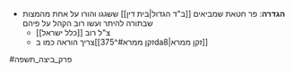 * **הגדרה**: פר חטאת שמביאים [[ב"ד הגדול|בית דין]] ששגגו והורו על אחת מהמצות שבתורה להיתר ועשו רוב הקהל על פיהם
	* צ"ל רוב [[כלל ישראל]]
	* צריך הוראה כמו ב[[זקן ממרא#^375da8|זקן ממרא]]

#פרק_ביצה_תשפה 